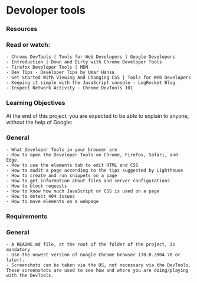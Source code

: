 # Devoloper tools

### Resources

### Read or watch:

    - Chrome DevTools | Tools for Web Developers | Google Developers
    - Introduction | Down and Dirty with Chrome Developer Tools
    - Firefox Developer Tools | MDN
    - Dev Tips - Developer Tips by Umar Hansa
    - Get Started With Viewing And Changing CSS | Tools for Web Developers
    - Keeping it simple with the JavaScript console - LogRocket Blog
    - Inspect Network Activity - Chrome DevTools 101

### Learning Objectives

At the end of this project, you are expected to be able to explain to anyone, without the help of Google:
### General

    - What Developer Tools in your browser are
    - How to open the Developer Tools on Chrome, Firefox, Safari, and Edge.
    - How to use the elements tab to edit HTML and CSS
    - How to audit a page according to the tips suggested by Lighthouse
    - How to create and run snippets on a page
    - How to get information about files and server configurations
    - How to block requests
    - How to know how much JavaScript or CSS is used on a page
    - How to detect 404 issues
    - How to move elements on a webpage

### Requirements
### General

    - A README.md file, at the root of the folder of the project, is mandatory
    - Use the newest version of Google Chrome browser (78.0.3904.70 or later).
    - Screenshots can be taken via the OS, not necessary via the DevTools. These screenshots are used to see how and where you are doing/playing with the DevTools.

